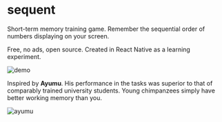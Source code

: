 sequent
=======

Short-term memory training game. Remember the sequential order of numbers
displaying on your screen.

Free, no ads, open source. Created in React Native as a learning experiment.

![demo](sequent/src/images/demo.gif)

Inspired by **Ayumu**. His performance in the tasks was superior to that
of comparably trained university students. Young chimpanzees simply
have better working memory than you.

![ayumu](sequent/src/images/ayumu.gif)
